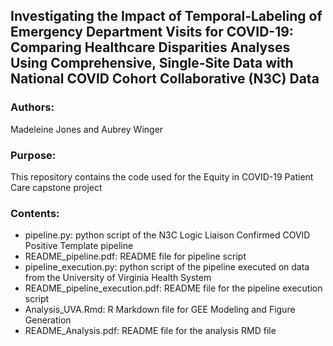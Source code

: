 ## Investigating the Impact of Temporal-Labeling of Emergency Department Visits for COVID-19: Comparing Healthcare Disparities Analyses Using Comprehensive, Single-Site Data with National COVID Cohort Collaborative (N3C) Data
### Authors: 
Madeleine Jones and Aubrey Winger

### Purpose: 
This repository contains the code used for the Equity in COVID-19 Patient Care capstone project

### Contents: 
- pipeline.py: python script of the N3C Logic Liaison Confirmed COVID Positive Template pipeline
- README_pipeline.pdf: README file for pipeline script
- pipeline_execution.py: python script of the pipeline executed on data from the University of Virginia Health System
- README_pipeline_execution.pdf: README file for the pipeline execution script
- Analysis_UVA.Rmd: R Markdown file for GEE Modeling and Figure Generation
- README_Analysis.pdf: README file for the analysis RMD file
